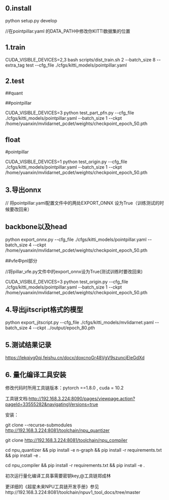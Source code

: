 ## 0.install
python setup.py develop

//在pointpillar.yaml 的DATA_PATH中修改你KITTI数据集的位置

## 1.train
CUDA_VISIBLE_DEVICES=2,3 bash scripts/dist_train.sh 2 --batch_size 8 --extra_tag  test --cfg_file ./cfgs/kitti_models/pointpillar.yaml

## 2.test
##quant

##pointpillar

CUDA_VISIBLE_DEVICES=3 python test_part_pfn.py --cfg_file ./cfgs/kitti_models/pointpillar.yaml --batch_size 1 --ckpt /home/yuanxin/mvlidarnet_pcdet/weights/checkpoint_epoch_50.pth

## float

#pointpillar

CUDA_VISIBLE_DEVICES=1 python test_origin.py --cfg_file ./cfgs/kitti_models/pointpillar.yaml --batch_size 1  --ckpt /home/yuanxin/mvlidarnet_pcdet/weights/checkpoint_epoch_50.pth

## 3.导出onnx
// 将pointpillar.yaml配置文件中的两处EXPORT_ONNX 设为True（训练测试的时候要改回来）


## backbone以及head

python export_onnx.py --cfg_file ./cfgs/kitti_models/pointpillar.yaml --batch_size 4 --ckpt /home/yuanxin/mvlidarnet_pcdet/weights/checkpoint_epoch_50.pth

##vfe中pnl部分

//将pillar_vfe.py文件中的export_onnx设为True(测试训练时要改回来)

CUDA_VISIBLE_DEVICES=3 python test_origin.py --cfg_file ./cfgs/kitti_models/pointpillar.yaml --batch_size 1  --ckpt /home/yuanxin/mvlidarnet_pcdet/weights/checkpoint_epoch_50.pth

## 4.导出jitscript格式的模型

python export_jitscript.py --cfg_file ./cfgs/kitti_models/mvlidarnet.yaml --batch_size 4 --ckpt ../output/epoch_80.pth


## 5.测试结果记录
https://lekqjyg0qj.feishu.cn/docx/doxcnoGr48VgV9szuncjEleGdXd


## 6. 量化编译工具安装


修改代码时所用工具链版本：pytorch ==1.8.0  , cuda = 10.2

工具链文档:http://192.168.3.224:8090/pages/viewpage.action?pageId=33555282&navigatingVersions=true

安装：

git clone --recurse-submodules http://192.168.3.224:8081/toolchain/npu_quantizer

git clone http://192.168.3.224:8081/toolchain/npu_compiler

cd npu_quantizer && pip install -e n-graph && pip install -r requirements.txt && pip install -e .

cd npu_compiler && pip install -r requirements.txt && pip install -e .

初次运行量化编译工具事需要密钥key,@工具链郑成林

更详细的《超星未来NPU工具链开发手册》参见http://192.168.3.224:8081/toolchain/npuv1_tool_docs/tree/master
